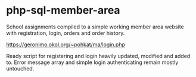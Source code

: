 # php-sql-member-area
 School assignments compiled to a simple working member area website with registration, login, orders and order history.

 https://geronimo.okol.org/~pohkat/ma/login.php

Ready script for registering and login heavily updated, modified and added to.
Error message array and simple login authenticating remain mostly untouched.